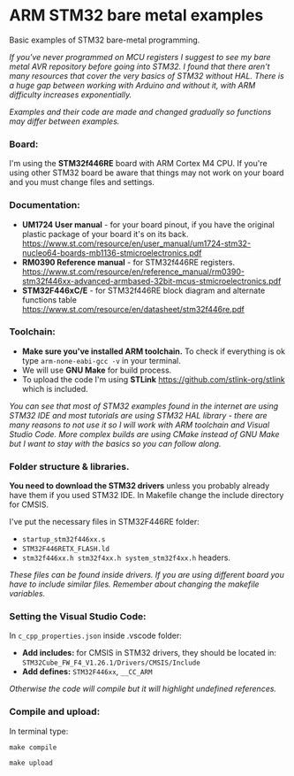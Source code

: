 # ARM STM32 bare metal examples
 
Basic examples of STM32 bare-metal programming. 

*If you've never programmed on MCU registers I suggest to see my bare metal AVR repository before going into STM32. I found that there aren't many resources that cover the very basics of STM32 without HAL. There is a huge gap between working with Arduino and without it, with ARM difficulty increases exponentially.*

*Examples and their code are made and changed gradually so functions may differ between examples.*

### Board:
I'm using the **STM32f446RE** board with ARM Cortex M4 CPU. If you're using other STM32 board be aware that things may not work on your board and you must change files and settings.

### Documentation:
- **UM1724 User manual** - for your board pinout, if you have the original plastic package of your board it's on its back. https://www.st.com/resource/en/user_manual/um1724-stm32-nucleo64-boards-mb1136-stmicroelectronics.pdf
- **RM0390 Reference manual** - for STM32f446RE registers. https://www.st.com/resource/en/reference_manual/rm0390-stm32f446xx-advanced-armbased-32bit-mcus-stmicroelectronics.pdf
- **STM32F446xC/E** - for STM32f446RE block diagram and alternate functions table https://www.st.com/resource/en/datasheet/stm32f446re.pdf


### Toolchain:
- **Make sure you've installed ARM toolchain.** To check if everything is ok type `arm-none-eabi-gcc -v` in your terminal.
- We will use **GNU Make** for build process.
- To upload the code I'm using **STLink** https://github.com/stlink-org/stlink which is included.

*You can see that most of STM32 examples found in the internet are using STM32 IDE and most tutorials are using STM32 HAL library - there are many reasons to not use it so I will work with ARM toolchain and Visual Studio Code. More complex builds are using CMake instead of GNU Make but I want to stay with the basics so you can follow along.*

### Folder structure & libraries.
**You need to download the STM32 drivers** unless you probably already have them if you used STM32 IDE. In Makefile change the include directory for CMSIS.

I've put the necessary files in STM32F446RE folder:
- `startup_stm32f446xx.s`
- `STM32F446RETX_FLASH.ld`
- `stm32f446xx.h stm32f4xx.h system_stm32f4xx.h` headers.

*These files can be found inside drivers. If you are using different board you have to include similar files. Remember about changing the makefile variables.*

### Setting the Visual Studio Code:
In `c_cpp_properties.json` inside .vscode folder:
- **Add includes:** for CMSIS in STM32 drivers, they should be located in: `STM32Cube_FW_F4_V1.26.1/Drivers/CMSIS/Include`
- **Add defines:**  `STM32F446xx`, `__CC_ARM`

*Otherwise the code will compile but it will highlight undefined references.*

### Compile and upload:
In terminal type:

`make compile`

`make upload`
